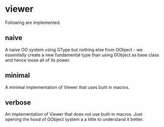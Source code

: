 # viewer

Following are implemented.

naive
-----
A naive OO system using GType but nothing else from GObject - we essentially create a new fundamental type than using GObject as base class and hence loose all of its power.


minimal
----
A minimal implementation of Viewer that uses built in macros.

verbose
-----
An implementation of Viewer that does not use built-in macros. Just opening the hood of GObject system a a little to understand it better.

